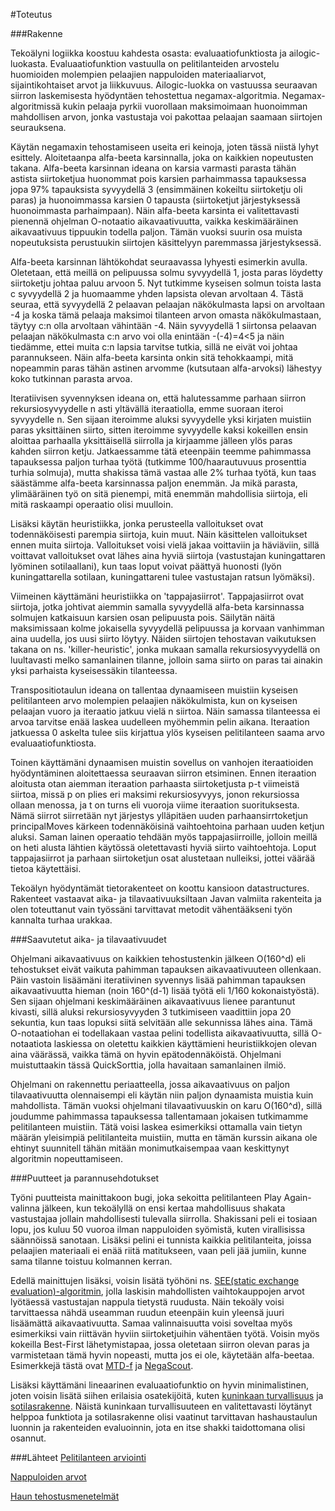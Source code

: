 #Toteutus

###Rakenne

Tekoälyni logiikka koostuu kahdesta osasta: evaluaatiofunktiosta ja ailogic-luokasta. Evaluaatiofunktion vastuulla on pelitilanteiden arvostelu huomioiden molempien pelaajien nappuloiden materiaaliarvot, sijaintikohtaiset arvot ja liikkuvuus. Ailogic-luokka on vastuussa seuraavan siirron laskemisesta hyödyntäen tehostettua negamax-algoritmia. Negamax-algoritmissä kukin pelaaja pyrkii vuorollaan maksimoimaan huonoimman mahdollisen arvon, jonka vastustaja voi pakottaa pelaajan saamaan siirtojen seurauksena. 

Käytän negamaxin tehostamiseen useita eri keinoja, joten tässä niistä lyhyt esittely. Aloitetaanpa alfa-beeta karsinnalla, joka on kaikkien nopeutusten takana. Alfa-beeta karsinnan ideana on karsia varmasti parasta tähän astista siirtoketjua huonommat pois karsien parhaimmassa tapauksessa jopa 97% tapauksista syvyydellä 3 (ensimmäinen kokeiltu siirtoketju oli paras) ja huonoimmassa karsien 0 tapausta (siirtoketjut järjestyksessä huonoimmasta parhaimpaan). Näin alfa-beeta karsinta ei valitettavasti pienennä ohjelman O-notaatio aikavaativuutta, vaikka keskimääräinen aikavaativuus tippuukin todella paljon. Tämän vuoksi suurin osa muista nopeutuksista perustuukin siirtojen käsittelyyn paremmassa järjestyksessä. 

Alfa-beeta karsinnan lähtökohdat seuraavassa lyhyesti esimerkin avulla. Oletetaan, että meillä on pelipuussa solmu syvyydellä 1, josta paras löydetty siirtoketju johtaa paluu arvoon 5. Nyt tutkimme kyseisen solmun toista lasta c syvyydellä 2 ja huomaamme yhden lapsista olevan arvoltaan 4. Tästä seuraa, että syvyydellä 2 pelaavan pelaajan näkökulmasta lapsi on arvoltaan -4 ja koska tämä pelaaja maksimoi tilanteen arvon omasta näkökulmastaan, täytyy c:n olla arvoltaan vähintään -4. Näin syvyydellä 1 siirtonsa pelaavan pelaajan näkökulmasta c:n arvo voi olla enintään -(-4)=4<5 ja näin tiedämme, ettei muita c:n lapsia tarvitse tutkia, sillä ne eivät voi johtaa parannukseen. Näin alfa-beeta karsinta onkin sitä tehokkaampi, mitä nopeammin paras tähän astinen arvomme (kutsutaan alfa-arvoksi) lähestyy koko tutkinnan parasta arvoa.

Iteratiivisen syvennyksen ideana on, että halutessamme parhaan siirron rekursiosyvyydelle n asti yltävällä iteraatiolla, emme suoraan iteroi syvyydelle n. Sen sijaan iteroimme aluksi syvyydelle yksi kirjaten muistiin paras yksittäinen siirto, sitten iteroimme syvyydelle kaksi kokeillen ensin aloittaa parhaalla yksittäisellä siirrolla ja kirjaamme jälleen ylös paras kahden siirron ketju. Jatkaessamme tätä eteenpäin teemme pahimmassa tapauksessa paljon turhaa työtä (tutkimme 100/haarautuvuus prosenttia turhia solmuja), mutta shakissa tämä vastaa alle 2% turhaa työtä, kun taas säästämme alfa-beeta karsinnassa paljon enemmän. Ja mikä parasta, ylimääräinen työ on sitä pienempi, mitä enemmän mahdollisia siirtoja, eli mitä raskaampi operaatio olisi muulloin.

Lisäksi käytän heuristiikka, jonka perusteella valloitukset ovat todennäköisesti parempia siirtoja, kuin muut. Näin käsittelen valloitukset ennen muita siirtoja. Valloitukset voisi vielä jakaa voittaviin ja häviäviin, sillä voittavat valloitukset ovat lähes aina hyviä siirtoja (vastustajan kuningattaren lyöminen sotilaallani), kun taas loput voivat päättyä huonosti (lyön kuningattarella sotilaan, kuningattareni tulee vastustajan ratsun lyömäksi).

Viimeinen käyttämäni heuristiikka on 'tappajasiirrot'. Tappajasiirrot ovat siirtoja, jotka johtivat aiemmin samalla syvyydellä alfa-beta karsinnassa solmujen katkaisuun karsien osan pelipuusta pois. Säilytän näitä maksimissaan kolme jokaisella syvyydellä pelipuussa ja korvaan vanhimman aina uudella, jos uusi siirto löytyy. Näiden siirtojen tehostavan vaikutuksen takana on ns. 'killer-heuristic', jonka mukaan samalla rekursiosyvyydellä on luultavasti melko samanlainen tilanne, jolloin sama siirto on paras tai ainakin yksi parhaista kyseisessäkin tilanteessa.

Transpositiotaulun ideana on tallentaa dynaamiseen muistiin kyseisen pelitilanteen arvo molempien pelaajien näkökulmista, kun on kyseisen pelaajan vuoro ja iteraatio jatkuu vielä n siirtoa. Näin samassa tilanteessa ei arvoa tarvitse enää laskea uudelleen myöhemmin pelin aikana. Iteraation jatkuessa 0 askelta tulee siis kirjattua ylös kyseisen pelitilanteen saama arvo evaluaatiofunktiosta.

Toinen käyttämäni dynaamisen muistin sovellus on vanhojen iteraatioiden hyödyntäminen aloitettaessa seuraavan siirron etsiminen. Ennen iteraation aloitusta otan aiemman iteraation parhaasta siirtoketjusta p-t viimeistä siirtoa, missä p on plies eri maksimi rekursiosyvyys, jonon rekursiossa ollaan menossa, ja t on turns eli vuoroja viime iteraation suorituksesta. Nämä siirrot siirretään nyt järjestys ylläpitäen uuden parhaansirrtoketjun principalMoves kärkeen todennäköisinä vaihtoehtoina parhaan uuden ketjun aluksi. Saman lainen operaatio tehdään myös tappajasiirroille, jolloin meillä on heti alusta lähtien käytössä oletettavasti hyviä siirto vaihtoehtoja. Loput tappajasiirrot ja parhaan siirtoketjun osat alustetaan nulleiksi, jottei väärää tietoa käytettäisi.

Tekoälyn hyödyntämät tietorakenteet on koottu kansioon datastructures. Rakenteet vastaavat aika- ja tilavaativuuksiltaan Javan valmiita rakenteita ja olen toteuttanut vain työssäni tarvittavat metodit vähentääkseni työn kannalta turhaa urakkaa.

###Saavutetut aika- ja tilavaativuudet

Ohjelmani aikavaativuus on kaikkien tehostustenkin jälkeen O(160^d) eli tehostukset eivät vaikuta pahimman tapauksen aikavaativuuteen ollenkaan. Päin vastoin lisäämäni iteratiivinen syvennys lisää pahimman tapauksen aikavaativuutta hieman (noin 160^(d-1) lisää työtä eli 1/160 kokonaistyöstä). Sen sijaan ohjelmani keskimääräinen aikavaativuus lienee parantunut kivasti, sillä aluksi rekursiosyvyyden 3 tutkimiseen vaadittiin jopa 20 sekuntia, kun taas lopuksi siitä selvitään alle sekunnissa lähes aina. Tämä O-notaatiohan ei todellakaan vastaa pelini todellista aikavaativuutta, sillä O-notaatiota laskiessa on oletettu kaikkien käyttämieni heuristiikkojen olevan aina väärässä, vaikka tämä on hyvin epätodennäköistä. Ohjelmani muistuttaakin tässä QuickSorttia, jolla havaitaan samanlainen ilmiö.

Ohjelmani on rakennettu periaatteella, jossa aikavaativuus on paljon tilavaativuutta olennaisempi eli käytän niin paljon dynaamista muistia kuin mahdollista. Tämän vuoksi ohjelmani tilavaativuuskin on karu O(160^d), sillä joudumme pahimmassa tapauksessa tallentamaan jokaisen tutkimamme pelitilanteen muistiin. Tätä voisi laskea esimerkiksi ottamalla vain tietyn määrän yleisimpiä pelitilanteita muistiin, mutta en tämän kurssin aikana ole ehtinyt suunnitell tähän mitään monimutkaisempaa vaan keskittynyt algoritmin nopeuttamiseen.

###Puutteet ja parannusehdotukset

Työni puutteista mainittakoon bugi, joka sekoitta pelitilanteen Play Again-valinna jälkeen, kun tekoälyllä on ensi kertaa mahdollisuus shakata vastustajaa jollain mahdollisesti tulevalla siirrolla. Shakissani peli ei tosiaan lopu, jos kuluu 50 vuoroa ilman nappuloiden syömistä, kuten virallisissa säännöissä sanotaan. Lisäksi pelini ei tunnista kaikkia pelitilanteita, joissa pelaajien materiaali ei enää riitä matitukseen, vaan peli jää jumiin, kunne sama tilanne toistuu kolmannen kerran.

Edellä mainittujen lisäksi, voisin lisätä työhöni ns. [SEE(static exchange evaluation)-algoritmin](https://chessprogramming.wikispaces.com/Static+Exchange+Evaluation), jolla laskisin mahdollisten vaihtokauppojen arvot lyötäessä vastustajan nappula tietystä ruudusta. Näin tekoäly voisi tarvittaessa nähdä useamman ruudun eteenpäin kuin yleensä juuri lisäämättä aikavaativuutta. Samaa valinnaisuutta voisi soveltaa myös esimerkiksi vain riittävän hyviin siirtoketjuihin vähentäen työtä. Voisin myös kokeilla Best-First lähetymistapaa, jossa oletetaan siirron olevan paras ja varmistetaan tämä hyvin nopeasti, mutta jos ei ole, käytetään alfa-beetaa. Esimerkkejä tästä ovat [MTD-f](https://en.wikipedia.org/wiki/MTD-f) ja [NegaScout](https://en.wikipedia.org/wiki/Principal_variation_search).

Lisäksi käyttämäni lineaarinen evaluaatiofunktio on hyvin minimalistinen, joten voisin lisätä siihen erilaisia osatekijöitä, kuten [kuninkaan turvallisuus](https://chessprogramming.wikispaces.com/King+Safety) ja [sotilasrakenne](https://chessprogramming.wikispaces.com/Pawn+Structure). Näistä kuninkaan turvallisuuteen en valitettavasti löytänyt helppoa funktiota ja sotilasrakenne olisi vaatinut tarvittavan hashaustaulun luonnin ja rakenteiden evaluoinnin, jota en itse shakki taidottomana olisi osannut.

###Lähteet
[Pelitilanteen arviointi](https://chessprogramming.wikispaces.com/Evaluation)

[Nappuloiden arvot](https://en.wikipedia.org/wiki/Chess_piece_relative_value)

[Haun tehostusmenetelmät](https://chessprogramming.wikispaces.com/Search)
